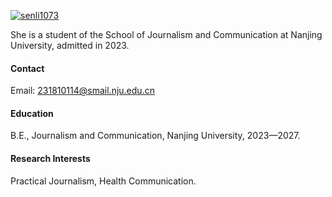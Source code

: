 

[![senli1073](https://img.shields.io/badge/senli1073-github-blue?logo=github)](https://github.com/senli1073)

She is a student of the School of Journalism and Communication at Nanjing University, admitted in 2023.

#### Contact

Email: 231810114@smail.nju.edu.cn

#### Education

B.E., Journalism and Communication, Nanjing University, 2023—2027.

#### Research Interests
Practical Journalism, Health Communication.


